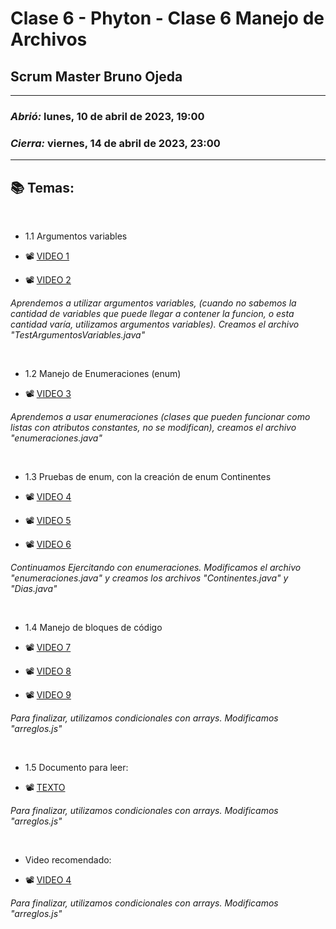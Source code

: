 # Clase 6 - Phyton - Clase 6 Manejo de Archivos 
## Scrum Master Bruno Ojeda

---

### *Abrió:* lunes, 10 de abril de 2023, 19:00
### *Cierra:* viernes, 14 de abril de 2023, 23:00

---

## 📚 Temas:

<br>

- 1.1 Argumentos variables

- 📽 [VIDEO 1](https://frsrutneduar-my.sharepoint.com/:v:/g/personal/abetancud_frsr_utn_edu_ar/EW2clpACu1dOkKXsEvzSnY4BdCsyy_CInZgokUpnuXZK0A?e=UhWh3d)
- 📽 [VIDEO 2](https://frsrutneduar-my.sharepoint.com/:v:/g/personal/abetancud_frsr_utn_edu_ar/EXwsJWT7Im1JqR4qx9WlA_cB24L0bBFPS-FHHD8C7wrvkw?e=rZzBpb)

 *Aprendemos a utilizar argumentos variables, (cuando no sabemos la cantidad de variables que puede llegar a contener la funcion, o esta cantidad varía, utilizamos argumentos variables). Creamos el archivo "TestArgumentosVariables.java"*

<br>

- 1.2 Manejo de Enumeraciones (enum)

- 📽 [VIDEO 3](https://frsrutneduar-my.sharepoint.com/:v:/g/personal/abetancud_frsr_utn_edu_ar/EQitQmEk6VhFrXgwF7sOR0UByLu-2CDEEM6DuLE2NtXOeA?e=8pnsrz)

 *Aprendemos a usar enumeraciones (clases que pueden funcionar como listas con atributos constantes, no se modifican), creamos el archivo "enumeraciones.java"*

<br>

- 1.3 Pruebas de enum, con la creación de enum Continentes

- 📽 [VIDEO 4](https://frsrutneduar-my.sharepoint.com/:v:/g/personal/abetancud_frsr_utn_edu_ar/ERSzB2NSBMdGlOyOWm9R2EYB6cigKVERyV_rbMXGPOL0lw?e=ZKTDKU)
- 📽 [VIDEO 5](https://frsrutneduar-my.sharepoint.com/:v:/g/personal/abetancud_frsr_utn_edu_ar/EdgExEsjv8dBsvAzwkqHXsIBYwgA8sf6qco6kRuxMm2wsw?e=vNZoM6)
- 📽 [VIDEO 6](https://frsrutneduar-my.sharepoint.com/:v:/g/personal/abetancud_frsr_utn_edu_ar/EaWppQavmdlNlG5Sdom54lcBXS6iMbVJ3zaI_tveO5XaOw?e=Hjmuen)


*Continuamos Ejercitando con enumeraciones. Modificamos el archivo "enumeraciones.java" y creamos los archivos "Continentes.java" y "Dias.java"*

<br>

- 1.4 Manejo de bloques de código

- 📽 [VIDEO 7](https://frsrutneduar-my.sharepoint.com/:v:/g/personal/abetancud_frsr_utn_edu_ar/EfalfaVppz5CmD9lqfuGY24B7vc8STqgA8vrRAaclqhz8w?e=OHWxxi)
- 📽 [VIDEO 8](https://frsrutneduar-my.sharepoint.com/:v:/g/personal/abetancud_frsr_utn_edu_ar/EfS2ZcqtVrlBqVKAzzH5VnwBKmO3NLYcN-LO1rEfDuZQTg?e=sW0stM)
- 📽 [VIDEO 9](https://frsrutneduar-my.sharepoint.com/:v:/g/personal/abetancud_frsr_utn_edu_ar/EXN9aSpUydNPmt-RPFfb_yQB8C38icEkwZGrAvtMBrNrVQ?e=manO9X)


 *Para finalizar, utilizamos condicionales con arrays. Modificamos "arreglos.js"*

 <br>

- 1.5 Documento para leer:

- 📽 [TEXTO](https://frsrutneduar-my.sharepoint.com/:p:/g/personal/abetancud_frsr_utn_edu_ar/EVAx4-jufSBBhL78PNxNXpQBDUJnEoSqzwcT83fVWH6cIw?e=ZwR1Bp)

 *Para finalizar, utilizamos condicionales con arrays. Modificamos "arreglos.js"*


<br>

- Video recomendado:

- 📽 [VIDEO 4](https://youtu.be/u2Ms34GE14U)

 *Para finalizar, utilizamos condicionales con arrays. Modificamos "arreglos.js"*

